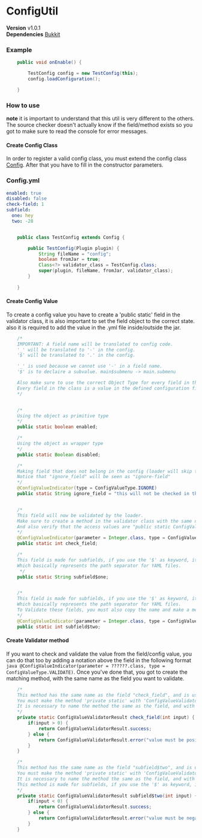 # ConfigUtil

**Version** v1.0.1  
**Dependencies** [Bukkit](https://hub.spigotmc.org/javadocs/bukkit/overview-summary.html)


### Example
```java
    public void onEnable() {

        TestConfig config = new TestConfig(this);
        config.loadConfiguration();

    }
```

### How to use
**note** it is important to understand that this util is very different to the others.
The source checker doesn't actually know if the field/method exists so you got to make sure to read the console for error messages.


#### Create Config Class

In order to register a valid config class, you must extend the config class [Config](https://github.com/DanielTheDev/ConfigUtil/blob/master/src/com/danielthedev/config/Config.java).
After that you have to fill in the constructor parameters.

### Config.yml
```yaml
enabled: true
disabled: false
check-field: 1
subfield:
  one: hey
  two: -28
```

```java

    public class TestConfig extends Config {

        public TestConfig(Plugin plugin) {
            String fileName = "config";
            boolean fromJar = true;
            Class<?> validator_class = TestConfig.class;
            super(plugin, fileName, fromJar, validator_class);
        }
    
    }
```


#### Create Config Value
To create a config value you have to create a 'public static' field in the validator class, it is also important to set the field object to the correct state. also it is required to add the value in the .yml file inside/outside the jar.

```java
    /*
    IMPORTANT: A field name will be translated to config code.
    '_' will be translated to '-' in the config.
    '$' will be translated to '.' in the config.

    '_' is used because we cannot use '-' in a field name.
    '$' is to declaire a subvalue. main$submenu -> main.submenu

    Also make sure to use the correct Object Type for every field in the list.
    Every field in the class is a value in the defined configuration file,
    */


    /*
    Using the object as primitive type
    */
    public static boolean enabled;

    /*
    Using the object as wrapper type
    */
    public static Boolean disabled;

    /*
    Making field that does not belong in the config (loader will skip these)
    Notice that "ignore_field" will be seen as "ignore-field"
    */
    @ConfigValueIndicator(type = ConfigValueType.IGNORE)
    public static String ignore_field = "this will not be checked in the config";


    /*
    This field will now be validated by the loader.
    Make sure to create a method in the validator class with the same name as the field.
    And also verify that the access values are "public static ConfigValueValidatorResult {fieldname}(parameter class) {}"
    */
    @ConfigValueIndicator(parameter = Integer.class, type = ConfigValueType.VALIDATE)
    public static int check_field;

    /*
    This field is made for subfields, if you use the '$' as keyword, it will be translated to a '.'.
    Which basically represents the path separator for YAML files.
     */
    public static String subfield$one;


    /*
    This field is made for subfields, if you use the '$' as keyword, it will be translated to a '.'.
    Which basically represents the path separator for YAML files.
    To Validate these fields, you must also copy the name and make a method
    */
    @ConfigValueIndicator(parameter = Integer.class, type = ConfigValueType.VALIDATE)
    public static int subfield$two;

```

#### Create Validator method
If you want to check and validate the value from the field/config value, you can do that too by adding a notation above the field in the following format ```java @ConfigValueIndicator(parameter = ??????.class, type = ConfigValueType.VALIDATE)```.
Once you've done that, you got to create the matching method, with the same name as the field you want to validate.
```java
    /*
    This method has the same name as the field "check_field", and is used to validate the specific input.
    You must make the method 'private static' with 'ConfigValueValidatorResult' as return type, and the type as parameter.
    It is necessary to name the method the same as the field, and with the same type as parameters
    */
    private static ConfigValueValidatorResult check_field(int input) {
        if(input > 0) {
            return ConfigValueValidatorResult.success;
        } else {
            return ConfigValueValidatorResult.error("value must be positive");
        }
    }

    /*
    This method has the same name as the field "subfield$two", and is used to validate the specific input.
    You must make the method 'private static' with 'ConfigValueValidatorResult' as return type, and the type as parameter.
    It is necessary to name the method the same as the field, and with the same type as parameters
    This method is made for subfields, if you use the '$' as keyword, it will be translated to a '.'.
    */
    private static ConfigValueValidatorResult subfield$two(int input) {
        if(input < 0) {
            return ConfigValueValidatorResult.success;
        } else {
            return ConfigValueValidatorResult.error("value must be negative");
        }
    }
```
